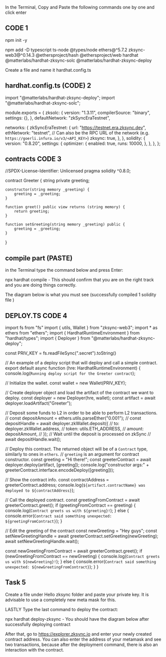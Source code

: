 In the Terminal, Copy and Paste the following commands one by one and click enter
 
## CODE 1
 
 
npm init -y



npm add -D typescript ts-node @types/node ethers@^5.7.2 zksync-web3@^0.14.3 @ethersproject/hash @ethersproject/web hardhat @matterlabs/hardhat-zksync-solc @matterlabs/hardhat-zksync-deploy
 
 
Create a file and name it   hardhat.config.ts
 
 
 
## hardhat.config.ts (CODE) 2

import "@matterlabs/hardhat-zksync-deploy";
import "@matterlabs/hardhat-zksync-solc";
 
module.exports = {
  zksolc: {
    version: "1.3.11",
    compilerSource: "binary",
    settings: {},
  },
  defaultNetwork: "zkSyncEraTestnet",
 
  networks: {
    zkSyncEraTestnet: {
      url: "https://testnet.era.zksync.dev",
      ethNetwork: "testnet", // Can also be the RPC URL of the network (e.g. `https://goerli.infura.io/v3/<API_KEY>`)
      zksync: true,
    },
  },
  solidity: {
    version: "0.8.20",
    settings: {
      optimizer: {
        enabled: true,
        runs: 10000,
      },
    },
  },
};
 
 
## contracts CODE 3
 
//SPDX-License-Identifier: Unlicensed
pragma solidity ^0.8.0;
 
contract Greeter {
    string private greeting;
 
    constructor(string memory _greeting) {
        greeting = _greeting;
    }
 
    function greet() public view returns (string memory) {
        return greeting;
    }
 
    function setGreeting(string memory _greeting) public {
        greeting = _greeting;
    }
}
 
 
 
## compile part (PASTE)
 in the Terminal type the command below and press Enter:
 
npx hardhat compile - This should confirm that you are on the right track and you are doing things correctly.
 
The diagram below is what you must see (successfully compiled 1 solidity file )
 
 
 
 
## DEPLOY.TS CODE 4
 
import fs from "fs"
import { utils, Wallet } from "zksync-web3";
import * as ethers from "ethers";
import { HardhatRuntimeEnvironment } from "hardhat/types";
import { Deployer } from "@matterlabs/hardhat-zksync-deploy";
 
const PRIV_KEY = fs.readFileSync(".secret").toString()
 
// An example of a deploy script that will deploy and call a simple contract.
export default async function (hre: HardhatRuntimeEnvironment) {
  console.log(`Running deploy script for the Greeter contract`);
 
  // Initialize the wallet.
  const wallet = new Wallet(PRIV_KEY);
 
  // Create deployer object and load the artifact of the contract we want to deploy.
  const deployer = new Deployer(hre, wallet);
  const artifact = await deployer.loadArtifact("Greeter");
 
  // Deposit some funds to L2 in order to be able to perform L2 transactions.
  // const depositAmount = ethers.utils.parseEther("0.001");
 // const depositHandle = await deployer.zkWallet.deposit({
  //  to: deployer.zkWallet.address,
 //   token: utils.ETH_ADDRESS,
 //   amount: depositAmount,
//  });
  // Wait until the deposit is processed on zkSync
 // await depositHandle.wait();
 
  // Deploy this contract. The returned object will be of a `Contract` type, similarly to ones in `ethers`.
  // `greeting` is an argument for contract constructor.
  const greeting = "Hi there!";
  const greeterContract = await deployer.deploy(artifact, [greeting]);
  console.log("constructor args:" + greeterContract.interface.encodeDeploy([greeting]));
 
  // Show the contract info.
  const contractAddress = greeterContract.address;
  console.log(`${artifact.contractName} was deployed to ${contractAddress}`);
 
  // Call the deployed contract.
  const greetingFromContract = await greeterContract.greet();
  if (greetingFromContract == greeting) {
    console.log(`Contract greets us with ${greeting}!`);
  } else {
    console.error(`Contract said something unexpected: ${greetingFromContract}`);
  }
 
  // Edit the greeting of the contract
  const newGreeting = "Hey guys";
  const setNewGreetingHandle = await greeterContract.setGreeting(newGreeting);
  await setNewGreetingHandle.wait();
 
  const newGreetingFromContract = await greeterContract.greet();
  if (newGreetingFromContract == newGreeting) {
    console.log(`Contract greets us with ${newGreeting}!`);
  } else {
    console.error(`Contract said something unexpected: ${newGreetingFromContract}`);
  }
}
 
 
 
## Task 5
 
Create a file under Hello zksync folder and paste your private key. It is advisable to use a completely new meta mask for this.
 
LASTLY
Type the last command to deploy the contract:
 
npx hardhat deploy-zksync -    You should have the diagram below after successfully deploying contract
 
 
 
After that, go to https://explorer.zksync.io and enter your newly created contract address. You can also enter the address of your metamask and see two transactions, because after the deployment command, there is also an interaction with the contract.
